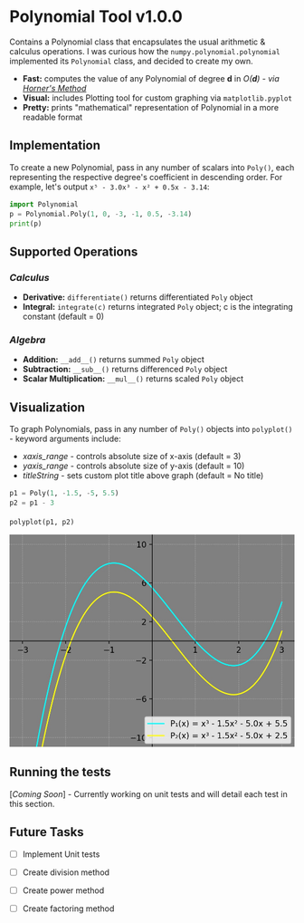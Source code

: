 # Polynomial Tool v1.0.0

Contains a Polynomial class that encapsulates the usual arithmetic & calculus operations. I was curious how the `numpy.polynomial.polynomial` implemented its `Polynomial` class, and decided to create my own.

* **Fast:** computes the value of any Polynomial of degree **d** in *O(**d**) - via [Horner's Method](https://en.wikipedia.org/wiki/Horner%27s_method)*
* **Visual:** includes Plotting tool for custom graphing via `matplotlib.pyplot`
* **Pretty:** prints "mathematical" representation of Polynomial in a more readable format


## Implementation

To create a new Polynomial, pass in any number of scalars into `Poly()`, each representing the respective degree's coefficient in descending order. For example, let's output `x⁵ - 3.0x³ - x² + 0.5x - 3.14`:

```python
import Polynomial
p = Polynomial.Poly(1, 0, -3, -1, 0.5, -3.14)
print(p)
```


## Supported Operations

### *Calculus*
* **Derivative:** `differentiate()` returns differentiated `Poly` object
* **Integral:** `integrate(c)` returns integrated `Poly` object; c is the integrating constant (default = 0)

### *Algebra*
* **Addition:** `__add__()` returns summed `Poly` object
* **Subtraction:** `__sub__()` returns differenced `Poly` object
* **Scalar Multiplication:** `__mul__()` returns scaled `Poly` object

## Visualization

To graph Polynomials, pass in any number of `Poly()` objects into `polyplot()` - keyword arguments include:
* *xaxis_range* - controls absolute size of x-axis (default = 3)
* *yaxis_range* - controls absolute size of y-axis (default = 10)
* *titleString* - sets custom plot title above graph (default = No title)

```python
p1 = Poly(1, -1.5, -5, 5.5)
p2 = p1 - 3

polyplot(p1, p2)
```
![Sample 3rd degree Polynomials](screenshots/cubics.png)

## Running the tests

[*Coming Soon*] - Currently working on unit tests and will detail each test in this section.

## Future Tasks

- [ ] Implement Unit tests
- [ ] Create division method
- [ ] Create power method
- [ ] Create factoring method


